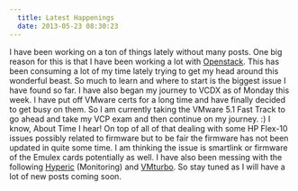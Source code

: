 ```yaml
---
  title: Latest Happenings
  date: 2013-05-23 08:30:23
---
```


I have been working on a ton of things lately without many posts. One
big reason for this is that I have been working a lot with
[Openstack](http://openstack.org "http\://openstack.org"). This has been
consuming a lot of my time lately trying to get my head around this
wonderful beast. So much to learn and where to start is the biggest
issue I have found so far. I have also began my journey to VCDX as of
Monday this week. I have put off VMware certs for a long time and have
finally decided to get busy on them. So I am currently taking the VMware
5.1 Fast Track to go ahead and take my VCP exam and then continue on my
journey. :) I know, About Time I hear! On top of all of that dealing
with some HP Flex-10 issues possibly related to firmware but to be fair
the firmware has not been updated in quite some time. I am thinking the
issue is smartlink or firmware of the Emulex cards potentially as well.
I have also been messing with the following [Hyperic](http://www.hyperic.com/ "http\://www.hyperic.com/")
(Monitoring) and [VMturbo](http://www.vmturbo.com/ "http\://www.vmturbo.com/").
So stay tuned as I will have a lot of new posts coming soon.
